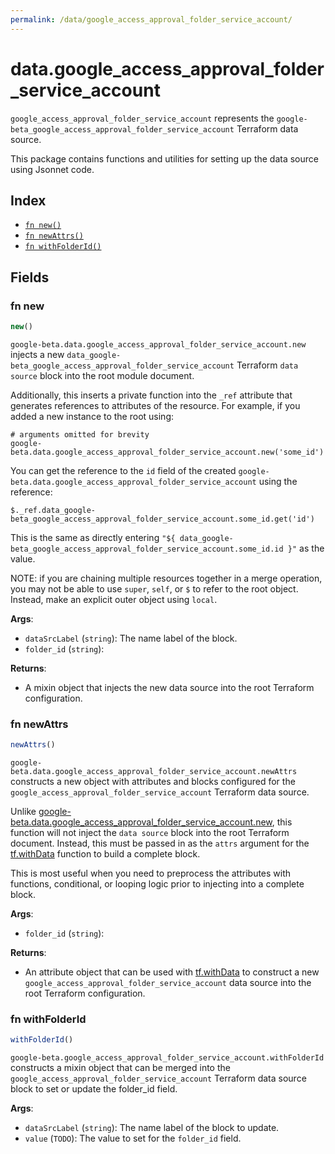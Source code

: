 ```yaml
---
permalink: /data/google_access_approval_folder_service_account/
---
```


# data.google_access_approval_folder_service_account

`google_access_approval_folder_service_account` represents the `google-beta_google_access_approval_folder_service_account` Terraform data source.



This package contains functions and utilities for setting up the data source using Jsonnet code.


## Index

* [`fn new()`](#fn-new)
* [`fn newAttrs()`](#fn-newattrs)
* [`fn withFolderId()`](#fn-withfolderid)

## Fields

### fn new

```ts
new()
```


`google-beta.data.google_access_approval_folder_service_account.new` injects a new `data_google-beta_google_access_approval_folder_service_account` Terraform `data source`
block into the root module document.

Additionally, this inserts a private function into the `_ref` attribute that generates references to attributes of the
resource. For example, if you added a new instance to the root using:

    # arguments omitted for brevity
    google-beta.data.google_access_approval_folder_service_account.new('some_id')

You can get the reference to the `id` field of the created `google-beta.data.google_access_approval_folder_service_account` using the reference:

    $._ref.data_google-beta_google_access_approval_folder_service_account.some_id.get('id')

This is the same as directly entering `"${ data_google-beta_google_access_approval_folder_service_account.some_id.id }"` as the value.

NOTE: if you are chaining multiple resources together in a merge operation, you may not be able to use `super`, `self`,
or `$` to refer to the root object. Instead, make an explicit outer object using `local`.

**Args**:
  - `dataSrcLabel` (`string`): The name label of the block.
  - `folder_id` (`string`): 

**Returns**:
- A mixin object that injects the new data source into the root Terraform configuration.


### fn newAttrs

```ts
newAttrs()
```


`google-beta.data.google_access_approval_folder_service_account.newAttrs` constructs a new object with attributes and blocks configured for the `google_access_approval_folder_service_account`
Terraform data source.

Unlike [google-beta.data.google_access_approval_folder_service_account.new](#fn-googleaccessapprovalfolderserviceaccountnew), this function will not inject the `data source`
block into the root Terraform document. Instead, this must be passed in as the `attrs` argument for the
[tf.withData](https://github.com/tf-libsonnet/core/tree/main/docs#fn-withdata) function to build a complete block.

This is most useful when you need to preprocess the attributes with functions, conditional, or looping logic prior to
injecting into a complete block.

**Args**:
  - `folder_id` (`string`): 

**Returns**:
  - An attribute object that can be used with [tf.withData](https://github.com/tf-libsonnet/core/tree/main/docs#fn-withdata) to construct a new `google_access_approval_folder_service_account` data source into the root Terraform configuration.


### fn withFolderId

```ts
withFolderId()
```

`google-beta.google_access_approval_folder_service_account.withFolderId` constructs a mixin object that can be merged into the `google_access_approval_folder_service_account`
Terraform data source block to set or update the folder_id field.



**Args**:
  - `dataSrcLabel` (`string`): The name label of the block to update.
  - `value` (`TODO`): The value to set for the `folder_id` field.

